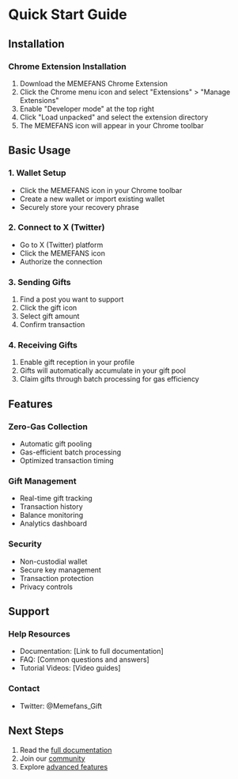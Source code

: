 # Quick Start Guide

## Installation

### Chrome Extension Installation
1. Download the MEMEFANS Chrome Extension
2. Click the Chrome menu icon and select "Extensions" > "Manage Extensions"
3. Enable "Developer mode" at the top right
4. Click "Load unpacked" and select the extension directory
5. The MEMEFANS icon will appear in your Chrome toolbar

## Basic Usage

### 1. Wallet Setup
- Click the MEMEFANS icon in your Chrome toolbar
- Create a new wallet or import existing wallet
- Securely store your recovery phrase

### 2. Connect to X (Twitter)
- Go to X (Twitter) platform
- Click the MEMEFANS icon
- Authorize the connection

### 3. Sending Gifts
1. Find a post you want to support
2. Click the gift icon
3. Select gift amount
4. Confirm transaction

### 4. Receiving Gifts
1. Enable gift reception in your profile
2. Gifts will automatically accumulate in your gift pool
3. Claim gifts through batch processing for gas efficiency

## Features

### Zero-Gas Collection
- Automatic gift pooling
- Gas-efficient batch processing
- Optimized transaction timing

### Gift Management
- Real-time gift tracking
- Transaction history
- Balance monitoring
- Analytics dashboard

### Security
- Non-custodial wallet
- Secure key management
- Transaction protection
- Privacy controls

## Support

### Help Resources
- Documentation: [Link to full documentation]
- FAQ: [Common questions and answers]
- Tutorial Videos: [Video guides]

### Contact
- Twitter: @Memefans_Gift

## Next Steps
1. Read the [full documentation](../README.md)
2. Join our [community](../community-ecosystem.md)
3. Explore [advanced features](../technical-details.md)
